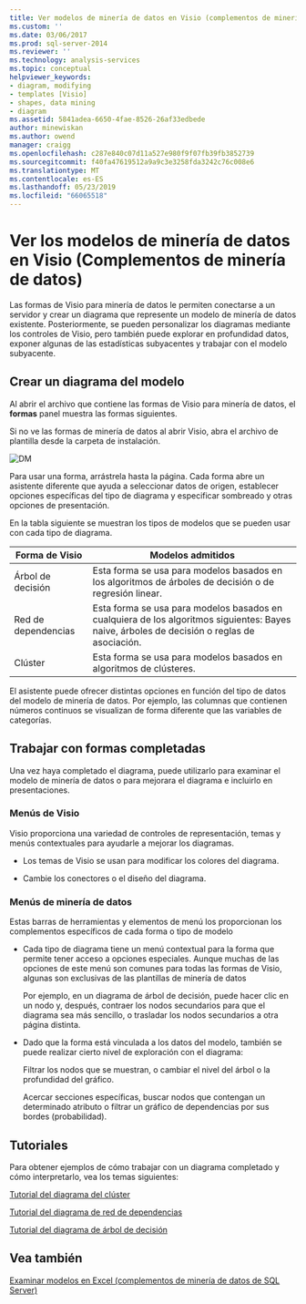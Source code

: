 ```yaml
---
title: Ver modelos de minería de datos en Visio (complementos de minería de datos) | Microsoft Docs
ms.custom: ''
ms.date: 03/06/2017
ms.prod: sql-server-2014
ms.reviewer: ''
ms.technology: analysis-services
ms.topic: conceptual
helpviewer_keywords:
- diagram, modifying
- templates [Visio]
- shapes, data mining
- diagram
ms.assetid: 5841adea-6650-4fae-8526-26af33edbede
author: minewiskan
ms.author: owend
manager: craigg
ms.openlocfilehash: c287e840c07d11a527e980f9f07fb39fb3852739
ms.sourcegitcommit: f40fa47619512a9a9c3e3258fda3242c76c008e6
ms.translationtype: MT
ms.contentlocale: es-ES
ms.lasthandoff: 05/23/2019
ms.locfileid: "66065518"
---
```

# <a name="viewing-data-mining-models-in-visio-data-mining-add-ins"></a>Ver los modelos de minería de datos en Visio (Complementos de minería de datos)
  Las formas de Visio para minería de datos le permiten conectarse a un servidor y crear un diagrama que represente un modelo de minería de datos existente. Posteriormente, se pueden personalizar los diagramas mediante los controles de Visio, pero también puede explorar en profundidad datos, exponer algunas de las estadísticas subyacentes y trabajar con el modelo subyacente.  
  
## <a name="building-a-model-diagram"></a>Crear un diagrama del modelo  
 Al abrir el archivo que contiene las formas de Visio para minería de datos, el **formas** panel muestra las formas siguientes.  
  
 Si no ve las formas de minería de datos al abrir Visio, abra el archivo de plantilla desde la carpeta de instalación.  
  
 ![DM](media/dm-stencil.gif "DM")  
  
 Para usar una forma, arrástrela hasta la página. Cada forma abre un asistente diferente que ayuda a seleccionar datos de origen, establecer opciones específicas del tipo de diagrama y especificar sombreado y otras opciones de presentación.  
  
 En la tabla siguiente se muestran los tipos de modelos que se pueden usar con cada tipo de diagrama.  
  
|Forma de Visio|Modelos admitidos|  
|-----------------|----------------------|  
|Árbol de decisión|Esta forma se usa para modelos basados en los algoritmos de árboles de decisión o de regresión linear.|  
|Red de dependencias|Esta forma se usa para modelos basados en cualquiera de los algoritmos siguientes: Bayes naive, árboles de decisión o reglas de asociación.|  
|Clúster|Esta forma se usa para modelos basados en algoritmos de clústeres.|  
  
 El asistente puede ofrecer distintas opciones en función del tipo de datos del modelo de minería de datos. Por ejemplo, las columnas que contienen números continuos se visualizan de forma diferente que las variables de categorías.  
  
## <a name="working-with-completed-shapes"></a>Trabajar con formas completadas  
 Una vez haya completado el diagrama, puede utilizarlo para examinar el modelo de minería de datos o para mejorara el diagrama e incluirlo en presentaciones.  
  
### <a name="visio-menus"></a>Menús de Visio  
 Visio proporciona una variedad de controles de representación, temas y menús contextuales para ayudarle a mejorar los diagramas.  
  
-   Los temas de Visio se usan para modificar los colores del diagrama.  
  
-   Cambie los conectores o el diseño del diagrama.  
  
### <a name="data-mining-menus"></a>Menús de minería de datos  
 Estas barras de herramientas y elementos de menú los proporcionan los complementos específicos de cada forma o tipo de modelo  
  
-   Cada tipo de diagrama tiene un menú contextual para la forma que permite tener acceso a opciones especiales. Aunque muchas de las opciones de este menú son comunes para todas las formas de Visio, algunas son exclusivas de las plantillas de minería de datos  
  
     Por ejemplo, en un diagrama de árbol de decisión, puede hacer clic en un nodo y, después, contraer los nodos secundarios para que el diagrama sea más sencillo, o trasladar los nodos secundarios a otra página distinta.  
  
-   Dado que la forma está vinculada a los datos del modelo, también se puede realizar cierto nivel de exploración con el diagrama:  
  
     Filtrar los nodos que se muestran, o cambiar el nivel del árbol o la profundidad del gráfico.  
  
     Acercar secciones específicas, buscar nodos que contengan un determinado atributo o filtrar un gráfico de dependencias por sus bordes (probabilidad).  
  
## <a name="walkthroughs"></a>Tutoriales  
 Para obtener ejemplos de cómo trabajar con un diagrama completado y cómo interpretarlo, vea los temas siguientes:  
  
 [Tutorial del diagrama del clúster](cluster-diagram-walkthrough-data-mining-add-ins.md)  
  
 [Tutorial del diagrama de red de dependencias](dependency-network-diagram-walkthrough-data-mining-add-ins.md)  
  
 [Tutorial del diagrama de árbol de decisión](decision-tree-diagram-walkthrough-data-mining-add-ins.md)  
  
## <a name="see-also"></a>Vea también  
 [Examinar modelos en Excel &#40;complementos de minería de datos de SQL Server&#41;](browsing-models-in-excel-sql-server-data-mining-add-ins.md)  
  
  
